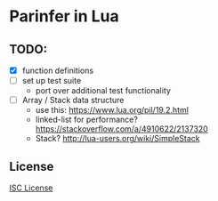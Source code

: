 # Parinfer in Lua

## TODO:

- [x] function definitions
- [ ] set up test suite
    - port over additional test functionality
- [ ] Array / Stack data structure
    - use this: https://www.lua.org/pil/19.2.html
    - linked-list for performance? https://stackoverflow.com/a/4910622/2137320
    - Stack? http://lua-users.org/wiki/SimpleStack

## License

[ISC License](LICENSE.md)